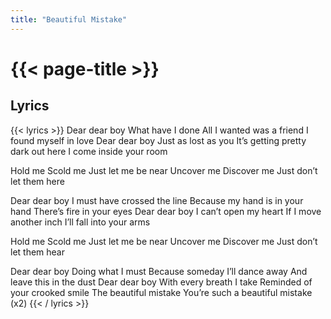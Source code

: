 ```yaml
---
title: "Beautiful Mistake"
---
```

# {{< page-title >}}

## Lyrics
{{< lyrics >}}
Dear dear boy
What have I done
All I wanted was a friend
I found myself in love
Dear dear boy
Just as lost as you
It’s getting pretty dark out here
I come inside your room

Hold me
Scold me
Just let me be near
Uncover me
Discover me
Just don’t let them here

Dear dear boy
I must have crossed the line
Because my hand is in your hand
There’s fire in your eyes
Dear dear boy
I can’t open my heart
If I move another inch
I’ll fall into your arms

Hold me
Scold me
Just let me be near
Uncover me
Discover me
Just don’t let them hear

Dear dear boy
Doing what I must
Because someday I’ll dance away
And leave this in the dust
Dear dear boy
With every breath I take
Reminded of your crooked smile
The beautiful mistake
You’re such a beautiful mistake
(x2)
{{< / lyrics >}}

